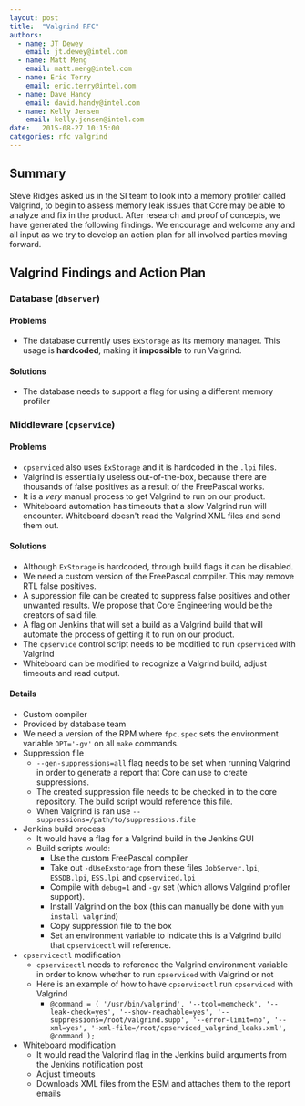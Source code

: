 ```yaml
---
layout: post
title:  "Valgrind RFC"
authors:
  - name: JT Dewey
    email: jt.dewey@intel.com
  - name: Matt Meng
    email: matt.meng@intel.com
  - name: Eric Terry
    email: eric.terry@intel.com
  - name: Dave Handy
    email: david.handy@intel.com
  - name: Kelly Jensen
    email: kelly.jensen@intel.com
date:   2015-08-27 10:15:00
categories: rfc valgrind
---
```


## Summary

Steve Ridges asked us in the SI team to look into a memory profiler called Valgrind, to begin to assess memory leak issues that Core may be able to analyze and fix in the product. After research and proof of concepts, we have generated the following findings. We encourage and welcome any and all input as we try to develop an action plan for all involved parties moving forward.

## Valgrind Findings and Action Plan

### Database (`dbserver`)

#### Problems
* The database currently uses `ExStorage` as its memory manager. This usage is **hardcoded**, making it **impossible** to run Valgrind.

#### Solutions
* The database needs to support a flag for using a different memory profiler

### Middleware (`cpservice`)

#### Problems

* `cpserviced` also uses `ExStorage` and it is hardcoded in the `.lpi` files.
* Valgrind is essentially useless out-of-the-box, because there are thousands of false positives as a result of the FreePascal works.
* It is a *very* manual process to get Valgrind to run on our product.
* Whiteboard automation has timeouts that a slow Valgrind run will encounter. Whiteboard doesn't read the Valgrind XML files and send them out.

#### Solutions

* Although `ExStorage` is hardcoded, through build flags it can be disabled.
* We need a custom version of the FreePascal compiler. This may remove RTL false positives.
* A suppression file can be created to suppress false positives and other unwanted results. We propose that Core Engineering would be the creators of said file.
* A flag on Jenkins that will set a build as a Valgrind build that will automate the process of getting it to run on our product.
* The `cpservice` control script needs to be modified to run `cpserviced` with Valgrind
* Whiteboard can be modified to recognize a Valgrind build, adjust timeouts and read output.

#### Details

* Custom compiler
 * Provided by database team
 * We need a version of the RPM where `fpc.spec` sets the environment variable `OPT='-gv'` on all `make` commands.
* Suppression file
  * `--gen-suppressions=all` flag needs to be set when running Valgrind in order to generate a report that Core can use to create suppressions.
  * The created suppression file needs to be checked in to the core repository. The build script would reference this file.
  * When Valgrind is ran use `--suppressions=/path/to/suppressions.file`
* Jenkins build process
  * It would have a flag for a Valgrind build in the Jenkins GUI
  * Build scripts would:
    * Use the custom FreePascal compiler
    * Take out `-dUseExstorage` from these files `JobServer.lpi`, `ESSDB.lpi`, `ESS.lpi` and `cpserviced.lpi`
    * Compile with `debug=1` and `-gv` set (which allows Valgrind profiler support).
    * Install Valgrind on the box (this can manually be done with `yum install valgrind`)
    * Copy suppression file to the box
    * Set an environment variable to indicate this is a Valgrind build that `cpservicectl` will reference.
* `cpservicectl` modification
  * `cpservicectl` needs to reference the Valgrind environment variable in order to know whether to run `cpserviced` with Valgrind or not
  * Here is an example of how to have `cpservicectl` run `cpserviced` with Valgrind
    * `@command = ( '/usr/bin/valgrind', '--tool=memcheck', '--leak-check=yes', '--show-reachable=yes',
'--suppressions=/root/valgrind.supp', '--error-limit=no', '--xml=yes', '-xml-file=/root/cpserviced_valgrind_leaks.xml', @command );`
* Whiteboard modification
  * It would read the Valgrind flag in the Jenkins build arguments from the Jenkins notification post
  * Adjust timeouts
  * Downloads XML files from the ESM and attaches them to the report emails
